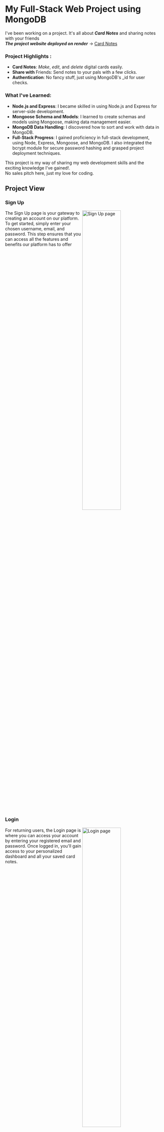# My Full-Stack Web Project using MongoDB

I've been working on a project. It's all about ***Card Notes*** and sharing notes with your friends <br>
_**The project website deployed on render**_ -> [Card Notes](card-notes.render.com)
### Project Highlights :

- **Card Notes**: _Make_, _edit_, and _delete_ digital cards easily.
- **Share with** Friends: Send notes to your pals with a few clicks.
- **Authentication**: No fancy stuff, just using MongoDB's _id for user checks.

### What I've Learned:

- **Node.js and Express**: I became skilled in using Node.js and Express for server-side development.
- **Mongoose Schema and Models**: I learned to create schemas and models using Mongoose, making data management easier.
- **MongoDB Data Handling**: I discovered how to sort and work with data in MongoDB.
- **Full-Stack Progress**: I gained proficiency in full-stack development, using Node, Express, Mongoose, and MongoDB. I also integrated the bcrypt module for secure password hashing and grasped project deployment techniques.

This project is my way of sharing my web development skills and the exciting knowledge I've gained!.<br>
No sales pitch here, just my love for coding. 

## Project View

### Sign Up

<img align="right" width="50%" src="https://www.imghost.net/ib/UOfsfjljnPpuxvG_1699263105.jpg" alt="Sign Up page" />
The Sign Up page is your gateway to creating an account on our platform. To get started, simply enter your chosen username, email, and password. This step ensures that you can access all the features and benefits our platform has to offer

<br clear="right" />

### Login

<img align="right" width="50%" src="https://www.imghost.net/ib/9UVNKtGeDgtZZ8o_1699265047.jpg" alt="Login page" />
For returning users, the Login page is where you can access your account by entering your registered email and password. Once logged in, you'll gain access to your personalized dashboard and all your saved card notes.

<br clear="right" />

### Dashboard
<img align="right" width="50%" src="https://www.imghost.net/ib/yIJWj1o1SUC4546_1699265993.jpg" alt="Login page" />
The Dashboard serves as your central hub for managing and interacting with your card notes. It provides an overview of all the cards you've created and received. With the dashboard, you can easily navigate through your digital collection of card notes, making it a breeze to find, edit, or delete them.

<br clear="right" />

### Add Note
<img align="right" width="50%" src="https://www.imghost.net/ib/r3XvTtvqeLDuEpj_1699266261.jpg" alt="Login page" />
Adding a Note is where your creativity shines. This feature allows you to craft new card notes from scratch. You can add headings, dates, and your unique insights or messages to create meaningful and personalized digital cards.
<br clear="right" />

### Options
<img align="right" width="50%" src="https://www.imghost.net/ib/fehC6Wd58Lp9LtD_1699271965.jpg" alt="Login page" />
In the Options menu, you have some functionalities, including the ability to sort your cards. You can also view your friends and add new friends to your network.
<br clear="right" />

### Share Card Note
<img align="right" width="50%" src="https://www.imghost.net/ib/A3Fspk6L2AJW4qY_1699271146.png" alt="Login page" />
The Share Card Note feature lets you share your card creations with others. Whether you want to send a heartfelt message or share a creative idea, this function makes it easy to distribute your digital cards to your chosen recipients.
<br clear="right" />

### Sent Card Notes
<img align="right" width="50%" src="https://www.imghost.net/ib/ZQxqU3TKHwDxZRA_1699271312.jpg" alt="Login page" />
Sent Card Notes provide a record of all the digital cards you've shared with others. This section helps you keep track of your outgoing communications, making it convenient to review past interactions.
<br clear="right" />

### Received Card Notes
<img align="right" width="50%" src="https://www.imghost.net/ib/psH9c6e0f5HvIOb_1699271386.jpg" alt="Login page" />
Received Card Notes keep a log of all the cards you've received from other users. You can revisit these cards at any time, making it easy to relive cherished memories or access valuable information shared with you.
<br clear="right" />

### Log Out
<img align="right" width="50%" src="https://www.imghost.net/ib/2LtjMw6MbwVPS1j_1699271628.png" alt="Login page" />
To end your current session, you can log out from this page.